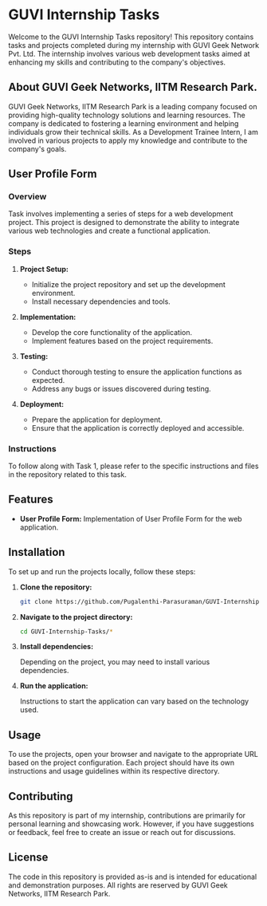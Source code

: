 # GUVI Internship Tasks

Welcome to the GUVI Internship Tasks repository! This repository contains tasks and projects completed during my internship with GUVI Geek Network Pvt. Ltd. The internship involves various web development tasks aimed at enhancing my skills and contributing to the company's objectives.

## About GUVI Geek Networks, IITM Research Park.

GUVI Geek Networks, IITM Research Park is a leading company focused on providing high-quality technology solutions and learning resources. The company is dedicated to fostering a learning environment and helping individuals grow their technical skills. As a Development Trainee Intern, I am involved in various projects to apply my knowledge and contribute to the company's goals.

## User Profile Form

### Overview

Task involves implementing a series of steps for a web development project. This project is designed to demonstrate the ability to integrate various web technologies and create a functional application.

### Steps

1. **Project Setup:**
   - Initialize the project repository and set up the development environment.
   - Install necessary dependencies and tools.

2. **Implementation:**
   - Develop the core functionality of the application.
   - Implement features based on the project requirements.

3. **Testing:**
   - Conduct thorough testing to ensure the application functions as expected.
   - Address any bugs or issues discovered during testing.

4. **Deployment:**
   - Prepare the application for deployment.
   - Ensure that the application is correctly deployed and accessible.

### Instructions

To follow along with Task 1, please refer to the specific instructions and files in the repository related to this task.

## Features

- **User Profile Form:** Implementation of User Profile Form for the web application.

## Installation

To set up and run the projects locally, follow these steps:

1. **Clone the repository:**

   ```bash
   git clone https://github.com/Pugalenthi-Parasuraman/GUVI-Internship-Tasks.git
   ```

2. **Navigate to the project directory:**

   ```bash
   cd GUVI-Internship-Tasks/*
   ```

3. **Install dependencies:**

   Depending on the project, you may need to install various dependencies.

4. **Run the application:**

   Instructions to start the application can vary based on the technology used.

## Usage

To use the projects, open your browser and navigate to the appropriate URL based on the project configuration. Each project should have its own instructions and usage guidelines within its respective directory.

## Contributing

As this repository is part of my internship, contributions are primarily for personal learning and showcasing work. However, if you have suggestions or feedback, feel free to create an issue or reach out for discussions.

## License

The code in this repository is provided as-is and is intended for educational and demonstration purposes. All rights are reserved by GUVI Geek Networks, IITM Research Park.
